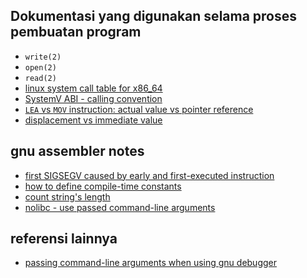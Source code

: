 ## Dokumentasi yang digunakan selama proses pembuatan program

- `write(2)`
- `open(2)`
- `read(2)`
- [linux system call table for x86_64](https://github.com/torvalds/linux/blob/master/arch/x86/entry/syscalls/syscall_64.tbl)
- [SystemV ABI - calling convention](https://gist.github.com/ammarfaizi2/d7090dd8d667834b51e341732100153e)
- [`LEA` vs `MOV` instruction: actual value vs pointer reference](https://stackoverflow.com/questions/1699748/what-is-the-difference-between-mov-and-lea)
- [displacement vs immediate value](https://chatgpt.com/share/68286701-5ce4-8002-9cdf-a6a2055ecddf)

## gnu assembler notes

- [first SIGSEGV caused by early and first-executed instruction](https://chatgpt.com/share/6828248e-87fc-8002-9c48-1f1e35b6124c)
- [how to define compile-time constants](https://chatgpt.com/share/682824d7-0d54-8002-8d66-32c8fb9f7c00)
- [count string's length](https://chatgpt.com/share/68282beb-2b34-8002-ad1e-ae42997be2fe)
- [nolibc - use passed command-line arguments](https://chatgpt.com/share/68283345-a0b4-8002-81fa-6a5f0279ed1d)

## referensi lainnya

- [passing command-line arguments when using gnu debugger](https://stackoverflow.com/questions/6121094/how-do-i-run-a-program-with-commandline-arguments-using-gdb-within-a-bash-script#6121299)
